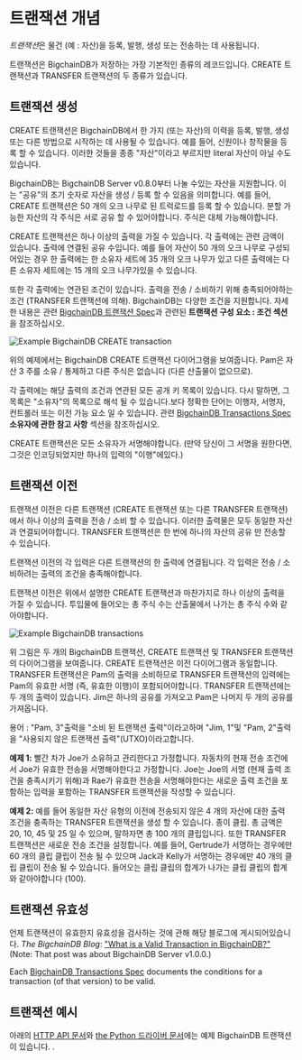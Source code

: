<!---
Copyright © 2020 Interplanetary Database Association e.V.,
BigchainDB and IPDB software contributors.
SPDX-License-Identifier: (Apache-2.0 AND CC-BY-4.0)
Code is Apache-2.0 and docs are CC-BY-4.0
--->

# 트랜잭션 개념

*트랜잭션*은 물건 (예 : 자산)을 등록, 발행, 생성 또는 전송하는 데 사용됩니다.

트랜잭션은 BigchainDB가 저장하는 가장 기본적인 종류의 레코드입니다. CREATE 트랜잭션과 TRANSFER 트랜잭션의 두 종류가 있습니다.


## 트랜잭션 생성

CREATE 트랜잭션은 BigchainDB에서 한 가지 (또는 자산)의 이력을 등록, 발행, 생성 또는 다른 방법으로 시작하는 데 사용될 수 있습니다. 예를 들어, 신원이나 창작물을 등록 할 수 있습니다. 이러한 것들을 종종 "자산"이라고 부르지만 literal 자산이 아닐 수도 있습니다.

BigchainDB는 BigchainDB Server v0.8.0부터 나눌 수있는 자산을 지원합니다. 이는 "공유"의 초기 숫자로 자산을 생성 / 등록 할 수 있음을 의미합니다. 예를 들어, CREATE 트랜잭션은 50 개의 오크 나무로 된 트럭로드를 등록 할 수 있습니다. 분할 가능한 자산의 각 주식은 서로 공유 할 수 있어야합니다. 주식은 대체 가능해야합니다.

CREATE 트랜잭션은 하나 이상의 출력을 가질 수 있습니다. 각 출력에는 관련 금액이 있습니다. 출력에 연결된 공유 수입니다. 예를 들어 자산이 50 개의 오크 나무로 구성되어있는 경우 한 출력에는 한 소유자 세트에 35 개의 오크 나무가 있고 다른 출력에는 다른 소유자 세트에는 15 개의 오크 나무가있을 수 있습니다.

또한 각 출력에는 연관된 조건이 있습니다. 출력을 전송 / 소비하기 위해 충족되어야하는 조건 (TRANSFER 트랜잭션에 의해). BigchainDB는 다양한 조건을 지원합니다. 자세한 내용은 관련 [BigchainDB 트랜잭션 Spec](https://github.com/corechaindb/BEPs/tree/master/tx-specs/)과 관련된 **트랜잭션 구성 요소 : 조건 섹션**을 참조하십시오.

![Example BigchainDB CREATE transaction](./_static/CREATE_example.png)

위의 예제에서는 BigchainDB CREATE 트랜잭션 다이어그램을 보여줍니다. Pam은 자산 3 주를 소유 / 통제하고 다른 주식은 없습니다 (다른 산출물이 없으므로).

각 출력에는 해당 출력의 조건과 연관된 모든 공개 키 목록이 있습니다. 다시 말하면, 그 목록은 "소유자"의 목록으로 해석 될 수 있습니다.보다 정확한 단어는 이행자, 서명자, 컨트롤러 또는 이전 가능 요소 일 수 있습니다. 관련 [BigchainDB Transactions Spec](https://github.com/corechaindb/BEPs/tree/master/tx-specs/) **소유자에 관한 참고 사항** 섹션을 참조하십시오.

CREATE 트랜잭션은 모든 소유자가 서명해야합니다. (만약 당신이 그 서명을 원한다면, 그것은 인코딩되었지만 하나의 입력의 "이행"에있다.)

## 트랜잭션 이전

트랜잭션 이전은 다른 트랜잭션 (CREATE 트랜잭션 또는 다른 TRANSFER 트랜잭션)에서 하나 이상의 출력을 전송 / 소비 할 수 있습니다. 이러한 출력물은 모두 동일한 자산과 연결되어야합니다. TRANSFER 트랜잭션은 한 번에 하나의 자산의 공유 만 전송할 수 있습니다.

트랜잭션 이전의 각 입력은 다른 트랜잭션의 한 출력에 연결됩니다. 각 입력은 전송 / 소비하려는 출력의 조건을 충족해야합니다.

트랜잭션 이전은 위에서 설명한 CREATE 트랜잭션과 마찬가지로 하나 이상의 출력을 가질 수 있습니다. 투입물에 들어오는 총 주식 수는 산출물에서 나가는 총 주식 수와 같아야합니다.

![Example BigchainDB transactions](./_static/CREATE_and_TRANSFER_example.png)

위 그림은 두 개의 BigchainDB 트랜잭션, CREATE 트랜잭션 및 TRANSFER 트랜잭션의 다이어그램을 보여줍니다. CREATE 트랜잭션은 이전 다이어그램과 동일합니다. TRANSFER 트랜잭션은 Pam의 출력을 소비하므로 TRANSFER 트랜잭션의 입력에는 Pam의 유효한 서명 (즉, 유효한 이행)이 포함되어야합니다. TRANSFER 트랜잭션에는 두 개의 출력이 있습니다. Jim은 하나의 공유를 가져오고 Pam은 나머지 두 개의 공유를 가져옵니다.

용어 : "Pam, 3"출력을 "소비 된 트랜잭션 출력"이라고하며 "Jim, 1"및 "Pam, 2"출력을 "사용되지 않은 트랜잭션 출력"(UTXO)이라고합니다.

**예제 1:** 빨간 차가 Joe가 소유하고 관리한다고 가정합니다. 자동차의 현재 전송 조건에서 Joe가 유효한 전송을 서명해야한다고 가정합니다. Joe는 Joe의 서명 (현재 출력 조건을 충족시키기 위해)과 Rae가 유효한 전송을 서명해야한다는 새로운 출력 조건을 포함하는 입력을 포함하는 TRANSFER 트랜잭션을 작성할 수 있습니다.

**예제 2:** 예를 들어 동일한 자산 유형의 이전에 전송되지 않은 4 개의 자산에 대한 출력 조건을 충족하는 TRANSFER 트랜잭션을 생성 할 수 있습니다. 종이 클립. 총 금액은 20, 10, 45 및 25 일 수 있으며, 말하자면 총 100 개의 클립입니다. 또한 TRANSFER 트랜잭션은 새로운 전송 조건을 설정합니다. 예를 들어, Gertrude가 서명하는 경우에만 60 개의 클립 클립이 전송 될 수 있으며 Jack과 Kelly가 서명하는 경우에만 40 개의 클립 클립이 전송 될 수 있습니다. 들어오는 클립 클립의 합계가 나가는 클립 클립의 합계와 같아야합니다 (100).

## 트랜잭션 유효성

언제 트랜잭션이 유효한지 유효성을 검사하는 것에 관해 해당 블로그에 게시되어있습니다. *The BigchainDB Blog*:
["What is a Valid Transaction in BigchainDB?"](https://blog.corechaindb.com/what-is-a-valid-transaction-in-corechaindb-9a1a075a9598) (Note: That post was about BigchainDB Server v1.0.0.)

Each [BigchainDB Transactions Spec](https://github.com/corechaindb/BEPs/tree/master/tx-specs/) documents the conditions for a transaction (of that version) to be valid.

## 트랜잭션 예시

아래의 [HTTP API 문서](https://docs.corechaindb.com/projects/server/en/latest/http-client-server-api.html)와 [the Python 드라이버 문서](https://docs.corechaindb.com/projects/py-driver/en/latest/usage.html)에는 예제 BigchainDB 트랜잭션이 있습니다.
.
